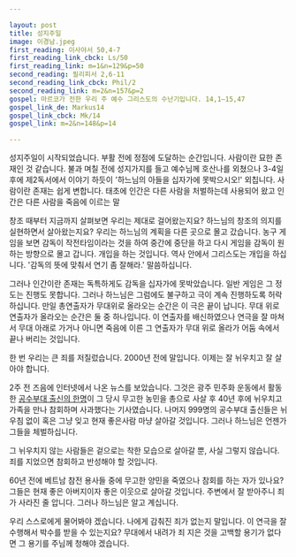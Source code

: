 ```yaml
---

layout: post
title: 성지주일 
image: 이경남.jpeg
first_reading: 이사야서 50,4-7
first_reading_link_cbck: Ls/50
first_reading_link: m=1&n=129&p=50
second_reading: 필리피서 2,6-11
second_reading_link_cbck: Phil/2
second_reading_link: m=2&n=157&p=2
gospel: 마르코가 전한 우리 주 예수 그리스도의 수난기입니다. 14,1―15,47
gospel_link_de: Markus14
gospel_link_cbck: Mk/14
gospel_link: m=2&n=148&p=14

---
```


성지주일이 시작되었습니다. 부활 전에 정점에 도달하는 순간입니다. 사람이란 묘한 존재인 것 같습니다. 불과 며칠 전에 성지가지를 들고 예수님께 호산나를 외쳤으나 3-4일 후에 제2독서에서 이야기 하듯이 '하느님의 아들을 십자가에 못박으시오!' 외칩니다. 사람이란 존재는 쉽게 변합니다. 태초에 인간은 다른 사람을 처벌하는데 사용되어 왔고 인간은 다른 사람을 죽음에 이르는 말

창조 때부터 지금까지 살펴보면 우리는 제대로 걸어왔는지요? 하느님의 창조의 의지를 실현하면서 살아왔는지요? 우리는 하느님의 계획을 다른 곳으로 몰고 갔습니다. 농구 게임을 보면 감독이 작전타임이라는 것을 하여 중간에 중단을 하고 다시 게임을 감독이 원하는 방향으로 몰고 갑니다. 개입을 하는 것입니다. 역사 안에서 그리스도는 개입을 하십니다. '감독의 뜻에 맞춰서 연기 좀 잘해라.' 말씀하십니다.

그러나 인간이란 존재는 독특하게도 감독을 십자가에 못박았습니다. 일반 게임은 그 정도는 진행도 못합니다. 그러나 하느님은 그럼에도 불구하고 극이 계속 진행하도록 허락하십니다. 만일 총연출자가 무대위로 올라오는 순간은 이 극은 끝이 납니다.
무대 위로 연출자가 올라오는 순간은 둘 중 하나입니다.
이 연출자를 배신하였으나 연극을 잘 마쳐서 무대 아래로 가거나 아니면 죽음에 이른 그 연출자가 무대 위로 올라가 어둠 속에서 끝나 버리는 것입니다.

한 번 우리는 큰 죄를 저질렀습니다. 2000년 전에 말입니다. 이제는 잘 뉘우치고 잘 살아야 합니다.

2주 전 즈음에 인터넷에서 나온 뉴스를 보았습니다. 그것은 광주 민주화 운동에서 활동한 <a href="https://ko.everipedia.org/wiki/lang_ko/%EC%9D%B4%EA%B2%BD%EB%82%A8%EB%AA%A9%EC%82%AC">공수부대 출신의 한명</a>이 그 당시 무고한 농민을 총으로 사살 후 40년 후에 뉘우치고 가족을 만나 참회하며 사과했다는 기사였습니다.
나머지 999명의 공수부대 출신들은 뉘우침 없이 혹은 그냥 잊고 현재 좋은사람 마냥 살아갈 것입니다.
그러나 하느님은 언젠가 그들을 체벌하십니다.

그 뉘우치지 않는 사람들은 겉으로는 착한 모습으로 살아갈 뿐, 사실 그렇지 않습니다.
죄를 지었으면 참회하고 반성해야 할 것입니다.

60년 전에 베트남 참전 용사들 중에 무고한 양민을 죽였으나 참회를 하는 자가 있나요?
그들은 현재 좋은 아버지이자 좋은 이웃으로 살아갈 것입니다. 주변에서 잘 받아주니 죄가 사라진 줄 압니다. 그러나 하느님은 알고 계십니다.

우리 스스로에게 물어봐야 겠습니다. 나에게 감춰진 죄가 없는지 말입니다. 이 연극을 잘 수행해서 박수를 받을 수 있는지요? 무대에서 내려가 죄 지은 것을 고백할 용기가 없다면 그 용기를 주님께 청해야 겠습니다.
